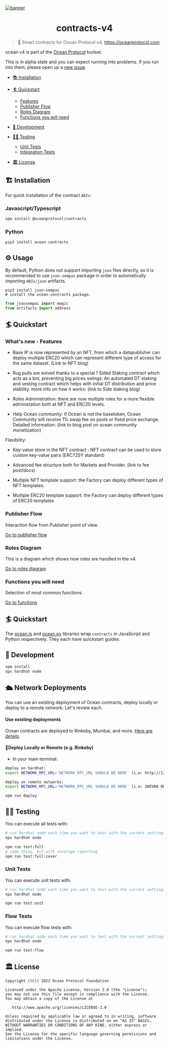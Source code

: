 [![banner](https://raw.githubusercontent.com/oceanprotocol/art/master/github/repo-banner%402x.png)](https://oceanprotocol.com)

<h1 align="center">contracts-v4</h1>

> 🦑 Smart contracts for Ocean Protocol v4. https://oceanprotocol.com
<!-- 
[![npm](https://img.shields.io/npm/v/@oceanprotocol/lib.svg)](https://www.npmjs.com/package/@oceanprotocol/lib)
[![Build Status](https://github.com/oceanprotocol/ocean.js/workflows/CI/badge.svg)](https://github.com/oceanprotocol/ocean.js/actions)
[![Maintainability](https://api.codeclimate.com/v1/badges/6381c81b8ac568a53537/maintainability)](https://codeclimate.com/github/oceanprotocol/ocean.js/maintainability)
[![Test Coverage](https://api.codeclimate.com/v1/badges/6381c81b8ac568a53537/test_coverage)](https://codeclimate.com/github/oceanprotocol/ocean.js/test_coverage)
[![code style: prettier](https://img.shields.io/badge/code_style-prettier-7b1173.svg?style=flat-square)](https://github.com/prettier/prettier)
[![js oceanprotocol](https://img.shields.io/badge/js-oceanprotocol-7b1173.svg)](https://github.com/oceanprotocol/eslint-config-oceanprotocol) -->

<!-- With ocean v4, you can:

- **Publish** data services: downloadable files or compute-to-data.
  Ocean creates a new [ERC20](https://github.com/ethereum/EIPs/blob/7f4f0377730f5fc266824084188cc17cf246932e/EIPS/eip-20.md)
  datatoken for each dataset / data service.
- **Mint** datatokens for the service
- **Sell** datatokens via an OCEAN-datatoken Balancer pool (for auto price discovery), or for a fixed price
- **Stake** OCEAN on datatoken pools
- **Consume** datatokens, to access the service
- **Transfer** datatokens to another owner, and **all other ERC20 actions**
  using [web3.js](https://web3js.readthedocs.io/en/v1.2.9/web3-eth-contract.html) etc. -->

ocean v4 is part of the [Ocean Protocol](https://oceanprotocol.com) toolset.

This is in alpha state and you can expect running into problems. If you run into them, please open up a [new issue](https://github.com/oceanprotocol/ocean.js/issues/new?assignees=&labels=bug&template=bug_report.md&title=).

- [📚 Installation](#-installation)
- [🏄 Quickstart](#-quickstart)
  - [Features](#features)
  - [Publisher Flow](#publisher-flow)
  - [Roles Diagram](#roles-diagram)
  - [Functions you will need](#functions-you-will-need)
  <!-- - [v3 Integration and support](#v3-integration-and-support) -->
  
- [🦑 Development](#-development)
- [👩‍🔬 Testing](#-testing)
  - [Unit Tests](#unit-tests)
  - [Integration Tests](#integration-tests)
- [🏛 License](#-license)

## 🏗 Installation

For quick installation of the contract `ABIs`:

### Javascript/Typescript
```bash
npm install @oceanprotocol/contracts
```
### Python
```bash
pip3 install ocean-contracts
```
## ⚙️ Usage
By default, Python does not support importing `json` files directly, so it is recommended to use `json-sempai` package in order to automatically importing `ABIs/json` artifacts.
```
pip3 install json-sempai
# install the ocean-contracts package.
```
```python
from jsonsempai import magic
from artifacts import address

```

## 🏄 Quickstart



### What's new - Features

- Base IP is now represented by an NFT, from which a datapublisher can deploy multiple ERC20 which can represent different type of access for the same dataset. (Link to NFT blog)

- Rug pulls are solved thanks to a special 1 Sided Staking contract which acts as a bot, preventing big prices swings:
 An automated DT staking and vesting contract which helps with initial DT distribution and price stability.
more info on how it works: (link to Side staking blog)

- Roles Administration: there are now multiple roles for a more flexible administation both at NFT and ERC20 levels.

- Help Ocean community: if Ocean is not the basetoken, Ocean Community will receive 1% swap fee on pools or fixed price exchange.
Detailed information: (link to blog post on ocean community monetization)



Flexibility:

- Key-value store in the NFT contract : NFT contract can be used to store custom key-value pairs (ERC725Y standard)

- Advanced fee structure both for Markets and Provider. (link to fee post/docs)

- Multiple NFT template support: the Factory can deploy different types of NFT templates. 

- Multiple ERC20 template support: the Factory can deploy different types of ERC20 templates





<!-- This introduction is aimed at developers who are completely new to blockchain, no coding experience is required.

[Go to beginners guide](docs/beginners_guide.md) -->

### Publisher Flow

Interaction flow from Publisher point of view.

[Go to publisher flow](docs/quickstart_pubFlow.md)

### Roles Diagram

This is a diagram which shows how roles are handled in the v4.

[Go to roles diagram](docs/quickstart_roles.md)

<!-- ### Marketplace Flow

This batteries-included flow includes metadata, multiple services for one datatoken, and compute-to-data.

[Go to marketplace flow](docs/quickstart_marketplace.md) -->

### Functions you will need

Selection of most common functions.

[Go to functions](docs/quickstart_functions.md)

<!-- ### v3 Integration and support

How to integrate v3 Datatokens into the new contracts.

[Go to v3 integration](docs/quickstart_v3.md) -->

<!-- ### 📖 Learn more

- [Get test OCEAN](docs/get-test-OCEAN.md) - from rinkeby
- [Understand config parameters](docs/parameters.md) - envvars vs files
- [Learn about off-chain services](docs/services.md) - Ocean Provider for data services, Aquarius metadata store
- [Learn about wallets](docs/wallets.md) - on generating, storing, and accessing private keys
- [Get an overview of ocean.js](docs/overview.md) - key modules and functions

If you have any difficulties with the quickstarts, or if you have further questions about how to use ocean.js please reach out to us on [Discord](https://discord.gg/TnXjkR5).

If you notice any bugs or issues with ocean.js please [open an issue on github](https://github.com/oceanprotocol/ocean.js/issues/new?assignees=&labels=bug&template=bug_report.md&title=). -->

## 🏄 Quickstart

The [ocean.js](https://github.com/oceanprotocol/ocean.js) and [ocean.py](https://github.com/oceanprotocol/ocean.py) libraries wrap `contracts` in JavaScript and Python respectively. They each have quickstart guides.

## 🦑 Development


```bash
npm install
npx hardhat node
```


## 🛳 Network Deployments

You can use an existing deployment of Ocean contracts, deploy locally or deploy to a remote network. Let's review each.

#### Use existing deployments

Ocean contracts are deployed to Rinkeby, Mumbai, and more. [Here are details](../artifacts/address.json).

#### 🦑Deploy Locally or Remote (e.g. Rinkeby)

* In your main terminal:
```bash
deploy on hardhat:
export NETWORK_RPC_URL='NETWORK_RPC_URL SHOULD BE HERE' (i.e: http://127.0.0.1:8545)

deploy on remote networks:
export NETWORK_RPC_URL='NETWORK_RPC_URL SHOULD BE HERE' (i.e: INFURA OR ALCHEMY URL)

npm run deploy
```

## 👩‍🔬 Testing


You can execute all tests with:

```bash
# run hardhat node each time you want to test with the current settings
npx hardhat node

npm run test:full
# same thing, but with coverage reporting
npm run test:full:cover
```

<!-- Test suite for unit & integration tests is setup with [Mocha](https://mochajs.org) as test runner, and [nyc](https://github.com/istanbuljs/nyc) for coverage reporting. A combined coverage report is sent to CodeClimate via the `coverage` GitHub Actions job.

Running all tests requires running Ocean Protocol components beforehand with [Barge](https://github.com/oceanprotocol/barge), which also runs a `ganache-cli` instance:

```bash
git clone https://github.com/oceanprotocol/barge
cd barge

./start_ocean.sh --with-provider2 --no-dashboard
```

You can then proceed to run in another terminal.

Let ocean.js know where to pickup the smart contract addresses, which has been written out by Barge in this location:

```
export ADDRESS_FILE="${HOME}/.ocean/ocean-contracts/artifacts/address.json"
```

Build metadata:

```
npm run build:metadata
```

Executing linting, type checking, unit, and integration tests with coverage reporting all in one go:

```bash
npm test
``` -->

### Unit Tests

You can execute unit tests with:

```bash
# run hardhat node each time you want to test with the current settings
npx hardhat node

npm run test:unit

```

### Flow Tests

You can execute flow tests with:

```bash
# run hardhat node each time you want to test with the current settings
npx hardhat node

npm run test:flow

```

<!-- ## 🛳 Production

To create a production build, run from the root of the project:

```bash
npm run build
``` -->

<!-- ## ⬆️ Releases

Releases are managed semi-automatically. They are always manually triggered from a developer's machine with release scripts.

### Production

From a clean `main` branch you can run the release task bumping the version accordingly based on semantic versioning:

```bash
npm run release
```

The task does the following:

- bumps the project version in `package.json`, `package-lock.json`
- auto-generates and updates the CHANGELOG.md file from commit messages
- creates a Git tag
- commits and pushes everything
- creates a GitHub release with commit messages as description
- Git tag push will trigger a GitHub Action workflow to do a npm release

For the GitHub releases steps a GitHub personal access token, exported as `GITHUB_TOKEN` is required. [Setup](https://github.com/release-it/release-it#github-releases) -->

## 🏛 License

```
Copyright ((C)) 2022 Ocean Protocol Foundation

Licensed under the Apache License, Version 2.0 (the "License");
you may not use this file except in compliance with the License.
You may obtain a copy of the License at

   http://www.apache.org/licenses/LICENSE-2.0

Unless required by applicable law or agreed to in writing, software
distributed under the License is distributed on an "AS IS" BASIS,
WITHOUT WARRANTIES OR CONDITIONS OF ANY KIND, either express or implied.
See the License for the specific language governing permissions and
limitations under the License.
```
